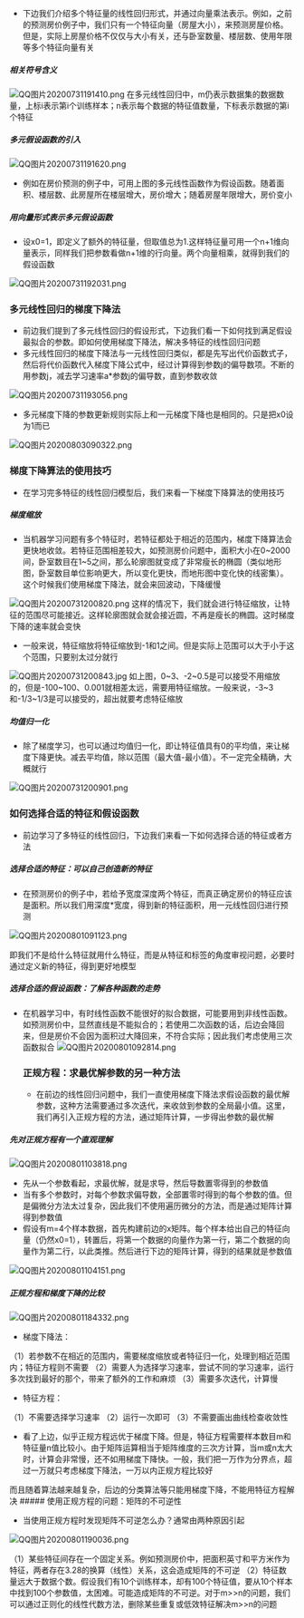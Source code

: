 - 下边我们介绍多个特征量的线性回归形式，并通过向量乘法表示。例如，之前的预测房价例子中，我们只有一个特征向量（房屋大小），来预测房屋价格。但是，实际上房屋价格不仅仅与大小有关，还与卧室数量、楼层数、使用年限等多个特征向量有关

##### 相关符号含义

![QQ图片20200731191410.png](../../img/bVbKz05)
在多元线性回归中，m仍表示数据集的数据数量，上标i表示第i个训练样本；n表示每个数据的特征值数量，下标表示数据的第i个特征

##### 多元假设函数的引入

![QQ图片20200731191620.png](../../img/bVbKz1d)

- 例如在房价预测的例子中，可用上图的多元线性函数作为假设函数。随着面积、楼层数、此房屋所在楼层增大，房价增大；随着房屋年限增大，房价变小

##### 用向量形式表示多元假设函数

- 设x0=1，即定义了额外的特征量，但取值总为1.这样特征量可用一个n+1维向量表示，同样我们把参数看做n+1维的行向量。两个向量相乘，就得到我们的假设函数

![QQ图片20200731192031.png](../../img/bVbKz1X)

### 多元线性回归的梯度下降法

- 前边我们提到了多元线性回归的假设形式，下边我们看一下如何找到满足假设最拟合的参数。即如何使用梯度下降法，解决多特征的线性回归问题
- 多元线性回归的梯度下降法与一元线性回归类似，都是先写出代价函数式子，然后将代价函数代入梯度下降公式中，经过计算得到参数j的偏导数项。不断的用参数j，减去学习速率a*参数j的偏导数，直到参数收敛

![QQ图片20200731193056.png](../../img/bVbKz3e)

- 多元梯度下降的参数更新规则实际上和一元梯度下降也是相同的。只是把x0设为1而已

![QQ图片20200803090322.png](../../img/bVbKEiG)

### 梯度下降算法的使用技巧

- 在学习完多特征的线性回归模型后，我们来看一下梯度下降算法的使用技巧

##### 梯度缩放

- 当机器学习问题有多个特征时，若特征都处于相近的范围内，梯度下降算法会更快地收敛。若特征范围相差较大，如预测房价问题中，面积大小在0~2000间，卧室数目在1~5之间，那么轮廓图就变成了非常瘦长的椭圆（类似地形图，卧室数目单位影响更大，所以变化更快，而地形图中变化快的线密集）。这个时候我们使用梯度下降法，就会来回波动，下降缓慢

![QQ图片20200731200820.png](../../img/bVbKz8z)
这样的情况下，我们就会进行特征缩放，让特征的范围尽可能接近。这样轮廓图就会就会接近圆，不再是瘦长的椭圆。这时梯度下降的速率就会变快

- 一般来说，特征缩放将特征缩放到-1和1之间。但是实际上范围可以大于小于这个范围，只要别太过分就行

![QQ图片20200731200843.jpg](../../img/bVbKz8B)
如上图，0~3、-2~0.5是可以接受不用缩放的，但是-100~100、0.001就相差太远，需要用特征缩放。一般来说，-3~3和-1/3~1/3是可以接受的，超出就要考虑特征缩放

##### 均值归一化

- 除了梯度学习，也可以通过均值归一化，即让特征值具有0的平均值，来让梯度下降更快。减去平均值，除以范围（最大值-最小值）。不一定完全精确，大概就行

![QQ图片20200731200901.png](../../img/bVbKz8I)

### 如何选择合适的特征和假设函数

- 前边学习了多特征的线性回归，下边我们来看一下如何选择合适的特征或者方法

##### 选择合适的特征：可以自己创造新的特征

- 在预测房价的例子中，若给予宽度深度两个特征，而真正确定房价的特征应该是面积。所以我们用深度*宽度，得到新的特征面积，用一元线性回归进行预测

![QQ图片20200801091123.png](../../img/bVbKAIQ)

即我们不是给什么特征就用什么特征，而是从特征和标签的角度审视问题，必要时通过定义新的特征，得到更好地模型

##### 选择合适的假设函数：了解各种函数的走势

- 在机器学习中，有时线性函数不能很好的拟合数据，可能要用到非线性函数。如预测房价中，显然直线是不能拟合的；若使用二次函数的话，后边会降回来，但是房价不会因为面积过大降回来，不符合实际；因此我们考虑使用三次函数拟合
  ![QQ图片20200801092814.png](../../img/bVbKAJW)

  ### 正规方程：求最优解参数的另一种方法

  - 在前边的线性回归问题中，我们一直使用梯度下降法求假设函数的最优解参数，这种方法需要通过多次迭代，来收敛到参数的全局最小值。这里，我们再引入正规方程的方法，通过矩阵计算，一步得出参数的最优解

##### 先对正规方程有一个直观理解

![QQ图片20200801103818.png](../../img/bVbKASL)

- 先从一个参数看起，求最优解，就是求导，然后导数置零得到的参数值
- 当有多个参数时，对每个参数求偏导数，全部置零时得到的每个参数的值。但是偏微分方法太过复杂，因此我们不使用遍历微分的方法，而是通过矩阵计算得到参数值
- 假设有m=4个样本数据，首先构建前边的x矩阵。每个样本给出自己的特征向量（仍然x0=1），转置后，将第一个数据的向量作为第一行，第二个数据的向量作为第二行，以此类推。然后进行下边的矩阵计算，得到的结果就是参数值

![QQ图片20200801104151.png](../../img/bVbKAS9)

##### 正规方程和梯度下降的比较

![QQ图片20200801184332.png](../../img/bVbKB1N)

- 梯度下降法：

（1）若参数不在相近的范围内，需要梯度缩放或者特征归一化，处理到相近范围内；特征方程则不需要
（2）需要人为选择学习速率，尝试不同的学习速率，运行多次找到最好的那个，带来了额外的工作和麻烦
（3）需要多次迭代，计算慢

- 特征方程：

（1）不需要选择学习速率
（2）运行一次即可
（3）不需要画出曲线检查收敛性

- 看了上边，似乎正规方程远优于梯度下降。但是，特征方程需要样本数目m和特征量n值比较小。由于矩阵运算相当于矩阵维度的三次方计算，当m或n太大时，计算会非常慢，还不如用梯度下降快。一般，我们把一万作为分界点，超过一万就只考虑梯度下降法，一万以内正规方程比较好

而且随着算法越来越复杂，后边的分类算法等只能用梯度下降，不能用特征方程解决
\##### 使用正规方程的问题：矩阵的不可逆性

- 当使用正规方程时发现矩阵不可逆怎么办？通常由两种原因引起

![QQ图片20200801190036.png](../../img/bVbKB29)

（1）某些特征间存在一个固定关系。例如预测房价中，把面积英寸和平方米作为特征，两者存在3.28的换算（线性）关系，这会造成矩阵的不可逆
（2）特征数量远大于数据个数。假设我们有10个训练样本，却有100个特征值，要从10个样本中找到100个参数值，太困难。可能造成矩阵的不可逆。对于m>>n的问题，我们可以通过正则化的线性代数方法，删除某些重复或低效特征解决m>>n的问题